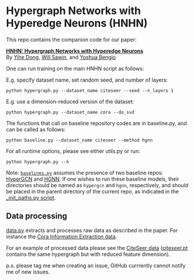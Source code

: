 
# Hypergraph Networks with Hyperedge Neurons (HNHN)

This repo contains the companion code for our paper:

[**HNHN: Hypergraph Networks with Hyperedge Neurons**](https://arxiv.org/abs/2006.12278)<br>
By [Yihe Dong](https://yihedong.me/), [Will Sawin](https://williamsawin.com/), and [Yoshua Bengio](https://yoshuabengio.org/)

One can run training on the main HNHN script as follows:

E.g. specify dataset name, set random seed, and number of layers:

`python hypergraph.py --dataset_name citeseer --seed --n_layers 1`

E.g. use a dimension-reduced version of the dataset:

`python hypergraph.py --dataset_name cora --do_svd`

The functions that call on baseline repository codes are in baseline.py, and can be called as follows:

`python baseline.py --dataset_name citeseer --method hgnn`

For all runtime options, please see either utils.py or run:

`python hypergraph.py --h`

Note:
[`baselines.py`](baselines.py) assumes the presence of two baseline repos: [HyperGCN](https://github.com/malllabiisc/HyperGCN) and [HGNN](https://github.com/iMoonLab/HGNN). If one wishes to run these baseline models, their directories should be named as `hypergcn` and `hgnn`, respectively, and should be placed in the parent directory of the current repo, as indicated in the [_init_paths.py script](_init_paths.py).


## Data processing

[data.py](data.py) extracts and processes raw data as described in the paper. For instance the [Cora Information Extraction data](https://people.cs.umass.edu/mccallum/data.html).

For an example of processed data please see the [CiteSeer data](data/citeseer6cls3703.pt) ([citeseer.pt](data/citeseer.pt) contains the same hypergraph but with reduced feature dimension).

p.s. please tag me when creating an issue, GitHub currrently cannot notify me of new issues.